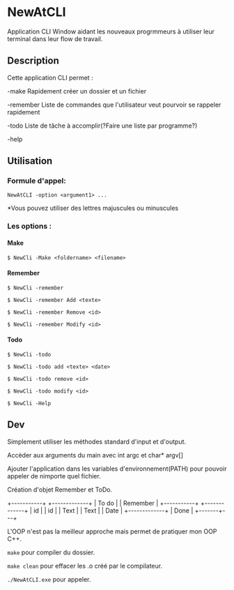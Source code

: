 # NewAtCLI
Application CLI Window aidant les nouveaux progrmmeurs à utiliser leur terminal dans leur flow de travail.

## Description
Cette application CLI permet :

-make Rapidement créer un dossier et un fichier

-remember Liste de commandes que l'utilisateur veut pourvoir se rappeler rapidement

-todo Liste de tâche à accomplir(?Faire une liste par programme?)

-help

## Utilisation
### Formule d'appel: 

`NewAtCLI -option <argument1> ...`

*Vous pouvez utiliser des lettres majuscules ou minuscules
### Les options :
#### Make
`$ NewCli -Make <foldername> <filename>`
#### Remember
`$ NewCli -remember`

`$ NewCli -remember Add <texte>`

`$ NewCli -remember Remove <id>`

`$ NewCli -remember Modify <id>`
#### Todo
`$ NewCli -todo`

`$ NewCli -todo add <texte> <date>`

`$ NewCli -todo remove <id>`

`$ NewCli -todo modify <id>`

`$ NewCli -Help`
## Dev
Simplement utiliser les méthodes standard d'input et d'output.

Accèder aux arguments du main avec int argc et char* argv[]

Ajouter l'application dans les variables d'environnement(PATH) pour pouvoir appeler de nimporte quel fichier.

Création d'objet Remember et ToDo.

+-----------+          +-------------+
|   To do   |          |   Remember  |
+-----------+	       +-------------+
| id        |          | id          |
| Text      |          | Text        |
| Date      |          +-------------+
| Done      |
+-------+---+

L'OOP n'est pas la meilleur approche mais permet de pratiquer mon OOP C++.

`make` pour compiler du dossier.

`make clean` pour effacer les .o créé par le compilateur.

`./NewAtCLI.exe` pour appeler.